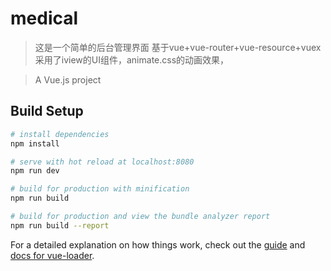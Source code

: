 # medical

> 这是一个简单的后台管理界面
> 基于vue+vue-router+vue-resource+vuex
> 采用了iview的UI组件，animate.css的动画效果，

> A Vue.js project

## Build Setup

``` bash
# install dependencies
npm install

# serve with hot reload at localhost:8080
npm run dev

# build for production with minification
npm run build

# build for production and view the bundle analyzer report
npm run build --report
```

For a detailed explanation on how things work, check out the [guide](http://vuejs-templates.github.io/webpack/) and [docs for vue-loader](http://vuejs.github.io/vue-loader).
